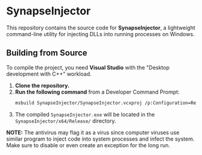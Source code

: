 # SynapseInjector

This repository contains the source code for **SynapseInjector**, a lightweight command-line utility for injecting DLLs into running processes on Windows.

## Building from Source

To compile the project, you need **Visual Studio** with the "Desktop development with C++" workload.

1.  **Clone the repository.**
2.  **Run the following command** from a Developer Command Prompt:
    ```sh
    msbuild SynapseInjector/SynapseInjector.vcxproj /p:Configuration=Release /p:Platform=x64
    ```
3.  The compiled `SynapseInjector.exe` will be located in the `SynapseInjector/x64/Release/` directory.

**NOTE:** The antivirus may flag it as a virus since computer viruses use similar program to inject code into system processes and infect the system. Make sure to disable or even create an exception for the long run.
